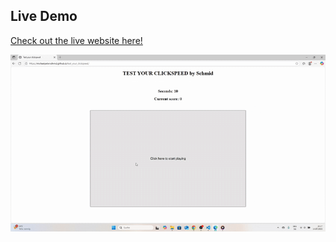 ## Live Demo

[Check out the live website here!](https://michaelpeterschmid.github.io/test_your_clickspeed/)

![gif](clickspeed.gif)
